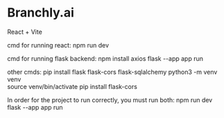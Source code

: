 # Branchly.ai

React + Vite

cmd for running react:
npm run dev

cmd for running flask backend:
npm install axios
flask --app app run

other cmds:
pip install flask flask-cors flask-sqlalchemy
python3 -m venv venv                                            
source venv/bin/activate
pip install flask-cors 

In order for the project to run correctly, you must run both:
npm run dev
flask --app app run
